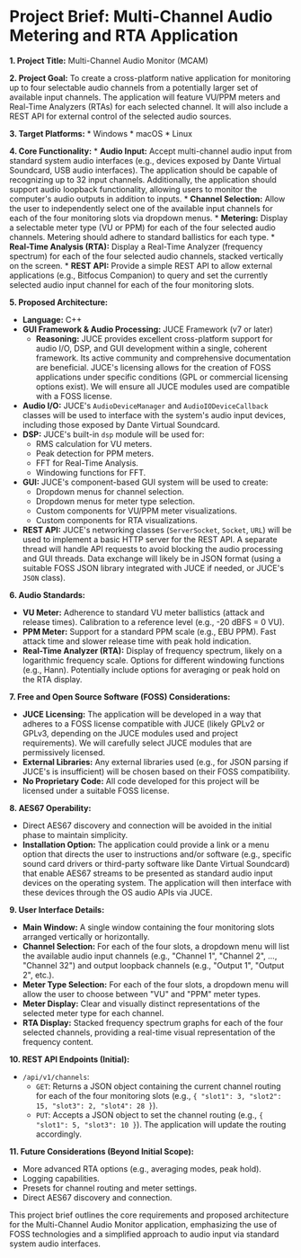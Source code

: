 # Project Brief: Multi-Channel Audio Metering and RTA Application

**1. Project Title:** Multi-Channel Audio Monitor (MCAM)

**2. Project Goal:** To create a cross-platform native application for monitoring up to four selectable audio channels from a potentially larger set of available input channels. The application will feature VU/PPM meters and Real-Time Analyzers (RTAs) for each selected channel. It will also include a REST API for external control of the selected audio sources.

**3. Target Platforms:**
    * Windows
    * macOS
    * Linux

**4. Core Functionality:**
    * **Audio Input:** Accept multi-channel audio input from standard system audio interfaces (e.g., devices exposed by Dante Virtual Soundcard, USB audio interfaces). The application should be capable of recognizing up to 32 input channels. Additionally, the application should support audio loopback functionality, allowing users to monitor the computer's audio outputs in addition to inputs.
    * **Channel Selection:** Allow the user to independently select one of the available input channels for each of the four monitoring slots via dropdown menus.
    * **Metering:** Display a selectable meter type (VU or PPM) for each of the four selected audio channels. Metering should adhere to standard ballistics for each type.
    * **Real-Time Analysis (RTA):** Display a Real-Time Analyzer (frequency spectrum) for each of the four selected audio channels, stacked vertically on the screen.
    * **REST API:** Provide a simple REST API to allow external applications (e.g., Bitfocus Companion) to query and set the currently selected audio input channel for each of the four monitoring slots.

**5. Proposed Architecture:**

* **Language:** C++
* **GUI Framework & Audio Processing:** JUCE Framework (v7 or later)
    * **Reasoning:** JUCE provides excellent cross-platform support for audio I/O, DSP, and GUI development within a single, coherent framework. Its active community and comprehensive documentation are beneficial. JUCE's licensing allows for the creation of FOSS applications under specific conditions (GPL or commercial licensing options exist). We will ensure all JUCE modules used are compatible with a FOSS license.
* **Audio I/O:** JUCE's `AudioDeviceManager` and `AudioIODeviceCallback` classes will be used to interface with the system's audio input devices, including those exposed by Dante Virtual Soundcard.
* **DSP:** JUCE's built-in `dsp` module will be used for:
    * RMS calculation for VU meters.
    * Peak detection for PPM meters.
    * FFT for Real-Time Analysis.
    * Windowing functions for FFT.
* **GUI:** JUCE's component-based GUI system will be used to create:
    * Dropdown menus for channel selection.
    * Dropdown menus for meter type selection.
    * Custom components for VU/PPM meter visualizations.
    * Custom components for RTA visualizations.
* **REST API:** JUCE's networking classes (`ServerSocket`, `Socket`, `URL`) will be used to implement a basic HTTP server for the REST API. A separate thread will handle API requests to avoid blocking the audio processing and GUI threads. Data exchange will likely be in JSON format (using a suitable FOSS JSON library integrated with JUCE if needed, or JUCE's `JSON` class).

**6. Audio Standards:**

* **VU Meter:** Adherence to standard VU meter ballistics (attack and release times). Calibration to a reference level (e.g., -20 dBFS = 0 VU).
* **PPM Meter:** Support for a standard PPM scale (e.g., EBU PPM). Fast attack time and slower release time with peak hold indication.
* **Real-Time Analyzer (RTA):** Display of frequency spectrum, likely on a logarithmic frequency scale. Options for different windowing functions (e.g., Hann). Potentially include options for averaging or peak hold on the RTA display.

**7. Free and Open Source Software (FOSS) Considerations:**

* **JUCE Licensing:** The application will be developed in a way that adheres to a FOSS license compatible with JUCE (likely GPLv2 or GPLv3, depending on the JUCE modules used and project requirements). We will carefully select JUCE modules that are permissively licensed.
* **External Libraries:** Any external libraries used (e.g., for JSON parsing if JUCE's is insufficient) will be chosen based on their FOSS compatibility.
* **No Proprietary Code:** All code developed for this project will be licensed under a suitable FOSS license.

**8. AES67 Operability:**

* Direct AES67 discovery and connection will be avoided in the initial phase to maintain simplicity.
* **Installation Option:** The application could provide a link or a menu option that directs the user to instructions and/or software (e.g., specific sound card drivers or third-party software like Dante Virtual Soundcard) that enable AES67 streams to be presented as standard audio input devices on the operating system. The application will then interface with these devices through the OS audio APIs via JUCE.

**9. User Interface Details:**

* **Main Window:** A single window containing the four monitoring slots arranged vertically or horizontally.
* **Channel Selection:** For each of the four slots, a dropdown menu will list the available audio input channels (e.g., "Channel 1", "Channel 2", ..., "Channel 32") and output loopback channels (e.g., "Output 1", "Output 2", etc.).
* **Meter Type Selection:** For each of the four slots, a dropdown menu will allow the user to choose between "VU" and "PPM" meter types.
* **Meter Display:** Clear and visually distinct representations of the selected meter type for each channel.
* **RTA Display:** Stacked frequency spectrum graphs for each of the four selected channels, providing a real-time visual representation of the frequency content.

**10. REST API Endpoints (Initial):**

* `/api/v1/channels`:
    * `GET`: Returns a JSON object containing the current channel routing for each of the four monitoring slots (e.g., `{ "slot1": 3, "slot2": 15, "slot3": 2, "slot4": 28 }`).
    * `PUT`: Accepts a JSON object to set the channel routing (e.g., `{ "slot1": 5, "slot3": 10 }`). The application will update the routing accordingly.

**11. Future Considerations (Beyond Initial Scope):**

* More advanced RTA options (e.g., averaging modes, peak hold).
* Logging capabilities.
* Presets for channel routing and meter settings.
* Direct AES67 discovery and connection.

This project brief outlines the core requirements and proposed architecture for the Multi-Channel Audio Monitor application, emphasizing the use of FOSS technologies and a simplified approach to audio input via standard system audio interfaces.
